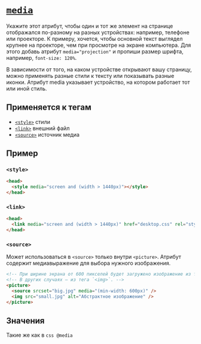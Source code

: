 # [`media`](../index.md)

Укажите этот атрибут, чтобы один и тот же элемент на странице отображался по-разному на разных устройствах: например, телефоне или проекторе. К примеру, хочется, чтобы основной текст выглядел крупнее на проекторе, чем при просмотре на экране компьютера. Для этого добавь атрибут `media="projection"` и пропиши размер шрифта, например, `font-size: 120%`.

В зависимости от того, на каком устройстве открывают вашу страницу, можно применять разные стили к тексту или показывать разные иконки. Атрибут media указывает устройство, на котором работает тот или иной стиль.

## Применяется к тегам

- [`<style>`](../Tags/style.md) стили
- [`<link>`](../Tags/link.md) внешний файл
- [`<source>`](../Tags/source.md) источник медиа

## Пример

### `<style>`

```html
<head>
  <style media="screen and (width > 1440px)"></style>
</head>
```

### `<link>`

```html
<head>
  <link media="screen and (width > 1440px)" href="desktop.css" rel="stylesheet" />
</head>
```

### `<source>`

Может использоваться в `<source>` только внутри `<picture>`. Атрибут содержит медиавыражение для выбора нужного изображения.

```html
<!-- При ширине экрана от 600 пикселей будет загружено изображение из тега `<source>`.  -->
<!-- В других случаях — из тега `<img>`. -->
<picture>
  <source srcset="big.jpg" media="(min-width: 600px)" />
  <img src="small.jpg" alt="Абстрактное изображение" />
</picture>
```

## Значения

Такие же как в `css @media`
